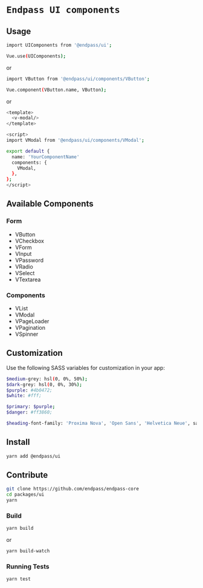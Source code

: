 # `Endpass UI components`

## Usage

```sh
import UIComponents from '@endpass/ui';

Vue.use(UIComponents);
```

or

```sh
import VButton from '@endpass/ui/components/VButton';

Vue.component(VButton.name, VButton);
```

or

```sh
<template>
  <v-modal/>
</template>

<script>
import VModal from '@endpass/ui/components/VModal';

export default {
  name: 'YourComponentName'
  components: {
    VModal,
  },
};
</script>
```

## Available Components

### Form

* VButton
* VCheckbox
* VForm
* VInput
* VPassword
* VRadio
* VSelect
* VTextarea

### Components

* VList
* VModal
* VPageLoader
* VPagination
* VSpinner

## Customization

Use the following SASS variables for customization in your app:

```sh
$medium-grey: hsl(0, 0%, 50%);
$dark-grey: hsl(0, 0%, 30%);
$purple: #4b0472;
$white: #fff;

$primary: $purple;
$danger: #ff3860;

$heading-font-family: 'Proxima Nova', 'Open Sans', 'Helvetica Neue', sans-serif;
```

## Install

```sh
yarn add @endpass/ui
```

## Contribute

```sh
git clone https://github.com/endpass/endpass-core
cd packages/ui
yarn
```

### Build

```sh
yarn build
```

or

```sh
yarn build-watch
```

### Running Tests

```sh
yarn test
```
